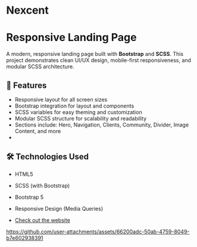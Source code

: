 # Nexcent
# Responsive Landing Page

A modern, responsive landing page built with **Bootstrap** and **SCSS**. This project demonstrates clean UI/UX design, mobile-first responsiveness, and modular SCSS architecture.

## 🚀 Features

- Responsive layout for all screen sizes
- Bootstrap integration for layout and components
- SCSS variables for easy theming and customization
- Modular SCSS structure for scalability and readability
- Sections include: Hero, Navigation, Clients, Community, Divider, Image Content, and more
- 
## 🛠️ Technologies Used

- HTML5
- SCSS (with Bootstrap)
- Bootstrap 5
- Responsive Design (Media Queries)

- [Check out the website](https://nexcent-shenoda.netlify.app)


https://github.com/user-attachments/assets/66200adc-50ab-4759-8049-b7e602938391

